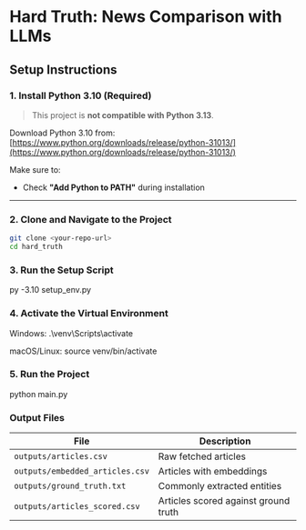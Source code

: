 # Hard Truth: News Comparison with LLMs

##  Setup Instructions

###  1. Install Python 3.10 (Required)

> This project is **not compatible with Python 3.13**.

Download Python 3.10 from:  
[https://www.python.org/downloads/release/python-31013/](https://www.python.org/downloads/release/python-31013/)

Make sure to:
-  Check **"Add Python to PATH"** during installation

---

###  2. Clone and Navigate to the Project

```bash
git clone <your-repo-url>
cd hard_truth
```

### 3. Run the Setup Script
py -3.10 setup_env.py

### 4. Activate the Virtual Environment
Windows: .\venv\Scripts\activate

macOS/Linux: source venv/bin/activate

### 5. Run the Project
python main.py

### Output Files
| File                            | Description                          |
| ------------------------------- | ------------------------------------ |
| `outputs/articles.csv`          | Raw fetched articles                 |
| `outputs/embedded_articles.csv` | Articles with embeddings             |
| `outputs/ground_truth.txt`      | Commonly extracted entities          |
| `outputs/articles_scored.csv`   | Articles scored against ground truth |
